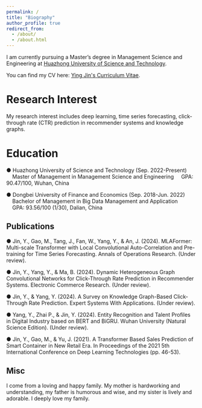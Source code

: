 ```yaml
---
permalink: /
title: "Biography"
author_profile: true
redirect_from: 
  - /about/
  - /about.html
---
```


I am currently pursuing a Master’s degree in Management Science and Engineering at [Huazhong University of Science and Technology](https://www.hust.edu.cn/). 

You can find my CV here: [Ying Jin's Curriculum Vitae](../assets/Resume.pdf).



Research Interest
======
My research interest includes deep learning, time series forecasting, click-through rate (CTR) prediction in recommender systems and knowledge graphs.

Education
======
● Huazhong University of Science and Technology (Sep. 2022-Present)      
&nbsp;&nbsp;&nbsp;&nbsp;Master of Management in Management Science and Engineering
&nbsp;&nbsp;&nbsp;&nbsp;GPA: 90.47/100, Wuhan, China

  
● Dongbei University of Finance and Economics (Sep. 2018-Jun. 2022)
&nbsp;&nbsp;&nbsp;&nbsp;Bachelor of Management in Big Data Management and Application
&nbsp;&nbsp;&nbsp;&nbsp;GPA: 93.56/100 (1/30), Dalian, China


Publications
------
● Jin, Y., Gao, M., Tang, J., Fan, W., Yang, Y., & An, J. (2024). MLAFormer: Multi-scale Transformer with Local Convolutional Auto-Correlation and Pre-training for Time Series Forecasting. Annals of Operations Research. (Under review).     

● Jin, Y., Yang, Y., & Ma, B. (2024). Dynamic Heterogeneous Graph Convolutional Networks for Click-Through Rate Prediction in Recommender Systems. Electronic Commerce Research. (Under review).       

● Jin, Y., & Yang, Y. (2024). A Survey on Knowledge Graph-Based Click-Through Rate Prediction. Expert Systems With Applications. (Under review).

● Yang, Y., Zhai P., & Jin, Y. (2024). Entity Recognition and Talent Profiles in Digital Industry based on BERT and BiGRU. Wuhan University (Natural Science Edition). (Under review).     

● Jin, Y., Gao, M., & Yu, J. (2021). A Transformer Based Sales Prediction of Smart Container in New Retail Era. In Proceedings of the 2021 5th International Conference on Deep Learning Technologies (pp. 46-53).




Misc
------
I come from a loving and happy family. My mother is hardworking and understanding, my father is humorous and wise, and my sister is lively and adorable. I deeply love my family.
